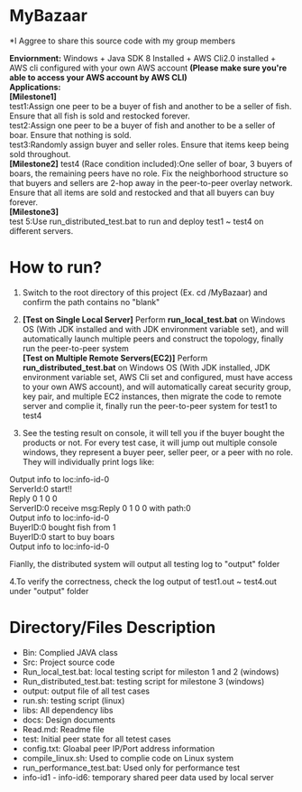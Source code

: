 # MyBazaar

*I Aggree to share this source code with my group members

**Enviornment:**  Windows + Java SDK 8 Installed  + AWS Cli2.0 installed + AWS cli configured with your own AWS account **(Please make sure you're able to access your AWS account by AWS CLI)**  
**Applications:**   
**[Milestone1]**  
test1:Assign one peer to be a buyer of fish and another to be a seller of fish. Ensure that all fish is sold and restocked forever.  
test2:Assign one peer to be a buyer of fish and another to be a seller of boar. Ensure that nothing is sold.  
test3:Randomly assign buyer and seller roles. Ensure that items keep being sold throughout.  
**[Milestone2]**
test4 (Race condition included):One seller of boar, 3 buyers of boars, the remaining peers have no role. Fix the neighborhood structure so that buyers and sellers are 2-hop away in the peer-to-peer overlay network. Ensure that all items are sold and restocked and that all buyers can buy forever.  
**[Milestone3]**  
test 5:Use run_distributed_test.bat to run and deploy test1 ~ test4 on different servers.

# How to run?  

1. Switch to the root directory of this project (Ex. cd /MyBazaar) and confirm the path contains no "blank"  

2. **[Test on Single Local Server]** Perform **run_local_test.bat** on Windows OS (With JDK installed and with JDK environment variable set), and will automatically launch multiple peers and construct the topology, finally run the peer-to-peer system  
**[Test on Multiple Remote Servers(EC2)]** Perform **run_distributed_test.bat** on Windows OS (With JDK installed, JDK environment variable set, AWS Cli set and configured, must have access to your own AWS account), and will automatically careat security group, key pair, and multiple EC2 instances, then migrate the code to remote server and complie it, finally run the peer-to-peer system for test1 to test4

3. See the testing result on console, it will tell you if the buyer bought the products or not. For every test case, it will jump out multiple console windows, they represent a buyer peer, seller peer, or a peer with no role. They will individually print logs like:  

Output info to loc:info-id-0  
ServerId:0 start!!  
Reply 0 1 0 0  
ServerID:0 receive msg:Reply 0 1 0 0 with path:0  
Output info to loc:info-id-0  
BuyerID:0 bought fish from 1  
BuyerID:0 start to buy boars  
Output info to loc:info-id-0  

Fianlly, the distributed system will output all testing log to "output" folder

4.To verify the correctness, check the log output of test1.out ~ test4.out under "output" folder  


# Directory/Files Description
-	Bin: Complied JAVA class
-	Src: Project source code
-	Run_local_test.bat: local testing script for mileston 1 and 2 (windows)
-	Run_distributed_test.bat: testing script for milestone 3 (windows)
-	output: output file of all test cases
-	run.sh: testing script (linux)
-	libs: All dependency libs
-	docs: Design documents
-	Read.md: Readme file
-	test: Initial peer state for all tetest cases 
-	config.txt: Gloabal peer IP/Port address information
-	compile_linux.sh: Used to complie code on Linux system
-	run_performance_test.bat: Used only for performance test
-	info-id1 - info-id6: temporary shared peer data used by local server
